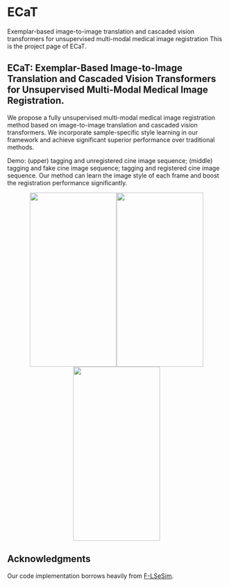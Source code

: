 # ECaT
Exemplar-based image-to-image translation and cascaded vision transformers for unsupervised multi-modal medical image registration
This is the project page of ECaT.
## ECaT: Exemplar-Based Image-to-Image Translation and Cascaded Vision Transformers for Unsupervised Multi-Modal Medical Image Registration.

We propose a fully unsupervised multi-modal medical image registration method based on image-to-image translation and cascaded vision transformers. We incorporate sample-specific style learning in our framework and achieve significant superior performance over traditional methods.

Demo: (upper) tagging and unregistered cine image sequence; (middle) tagging and fake cine image sequence; tagging and registered cine image sequence. Our method can learn the image style of each frame and boost the registration performance significantly.
<div align=center><img width="200" height="400" src="https://github.com/DeepTag/cardiac_tagging_motion_estimation/blob/main/figures/2_CH_11_15_tag_grid_img.gif"/><img width="200" height="400" src="https://github.com/DeepTag/cardiac_tagging_motion_estimation/blob/main/figures/3_CH_12_16_tag_grid_img.gif"/><img width="200" height="400" src="https://github.com/DeepTag/cardiac_tagging_motion_estimation/blob/main/figures/4_CH_10_14_tag_grid_img.gif"/></div>

## Acknowledgments
Our code implementation borrows heavily from [F-LSeSim](https://github.com/lyndonzheng/F-LSeSim).
